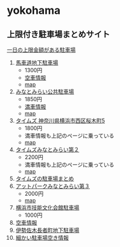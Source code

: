 yokohama
========

上限付き駐車場まとめサイト
--------------------------

[一日の上限金額がある駐車場](http://www.alpha-w.co.jp/parking/oneday.htm)

1. [馬車道地下駐車場](http://www.city.yokohama.lg.jp/doro/shisetsu/parking/bashamichi/)
   * 1300円 
   * [空車情報](http://www.pg-system.jp/kannai/park_show005010023.html#mark)
   * [map](https://www.google.co.jp/maps/place/%E6%A8%AA%E6%B5%9C%E5%B8%82%E9%A6%AC%E8%BB%8A%E9%81%93%E5%9C%B0%E4%B8%8B%E9%A7%90%E8%BB%8A%E5%A0%B4/@35.4500751,139.6336437,19z/data=!4m13!1m7!3m6!1s0x60185c5f4976ff99:0x10b0a8c4b57713ba!2z44CSMjMxLTAwMDUg56We5aWI5bed55yM5qiq5rWc5biC5Lit5Yy65pys55S677yW5LiB55uu!3b1!8m2!3d35.4495849!4d139.6349478!3m4!1s0x0:0xf4e52c87b36438fc!8m2!3d35.4497856!4d139.634882)
1. [みなとみらい公共駐車場](http://www.pacifico.co.jp/visitor/access/parking/tabid/237/Default.aspx)
   * 1850円
   * [満車情報](http://www.pg-system.jp/minatomirai21/park_show007020003.html)
   * [map](https://www.google.co.jp/maps/place/%E3%81%BF%E3%81%AA%E3%81%A8%E3%81%BF%E3%82%89%E3%81%84%E5%85%AC%E5%85%B1%E9%A7%90%E8%BB%8A%E5%A0%B4%EF%BC%88Minatomirai+Public+Parking+Lot%EF%BC%89/@35.4588647,139.6324217,16z/data=!4m13!1m7!3m6!1s0x60185c42f971e1ff:0x702e95bea7adb044!2z44CSMjIwLTAwMTIg56We5aWI5bed55yM5qiq5rWc5biC6KW_5Yy644G_44Gq44Go44G_44KJ44GE!3b1!8m2!3d35.4579561!4d139.6371333!3m4!1s0x0:0x9f76365cdda3c336!8m2!3d35.4589823!4d139.636604)
1. [タイムズ 神奈川県横浜市西区桜木町5](http://times-info.net/P14-kanagawa/C103/park-detail-BUK0015252/)
   * 1800円
   * 満車情報も上記のページに乗っている   
   * [map](https://www.google.co.jp/maps/place/%E3%82%BF%E3%82%A4%E3%83%A0%E3%82%BA%E6%A1%9C%E6%9C%A8%E7%94%BA%E7%AC%AC%EF%BC%95/@35.4554034,139.6256159,18z/data=!4m13!1m7!3m6!1s0x60185c6627e089c3:0x3d3fa5ef4cdac2db!2z44CSMjIwLTAwMjEg56We5aWI5bed55yM5qiq5rWc5biC6KW_5Yy65qGc5pyo55S677yV5LiB55uu!3b1!8m2!3d35.4553258!4d139.6268231!3m4!1s0x0:0x555f83513eb19b74!8m2!3d35.4549977!4d139.6268749)
1. [タイムズみなとみらい第２](http://times-info.net/P14-kanagawa/C104/park-detail-BUK0014108/)
   * 2200円
   * 満車情報も上記のページに乗っている
   * [map](https://www.google.co.jp/maps/place/%E3%82%BF%E3%82%A4%E3%83%A0%E3%82%BA%E3%81%BF%E3%81%AA%E3%81%A8%E3%81%BF%E3%82%89%E3%81%84%E7%AC%AC%EF%BC%92/@35.451582,139.6320603,17z/data=!3m1!4b1!4m5!3m4!1s0x60185c5f2785f32d:0xe988ff7aaa9489d6!8m2!3d35.451582!4d139.634249)
1. [タイムズの駐車場まとめ](http://times-info.net/P14-kanagawa/C103/BUK0015252/)
1. [アットパークみなとみらい第３](http://www.atpark.ne.jp/main/index/parkinfo~1887)
   * 2000円
   * [map](https://www.google.co.jp/maps/place/%E3%82%A2%E3%83%83%E3%83%88%E3%83%91%E3%83%BC%E3%82%AF%E3%81%BF%E3%81%AA%E3%81%A8%E3%81%BF%E3%82%89%E3%81%84%E7%AC%AC%EF%BC%93/@35.4521568,139.6387091,17z/data=!3m1!4b1!4m5!3m4!1s0x60185c57e3087081:0x3c096ac7f92975e3!8m2!3d35.4521568!4d139.6408978)
1. [横浜市技能文化会館駐車場](http://www.pg-system.jp/kannai/park_show005020019.html)
   * 1000円
1. [空車情報](http://www.pg-system.jp/kannai/park_list.html)
1. [伊勢佐木長者町地下駐車場](https://www.google.co.jp/maps/place/%E4%BC%8A%E5%8B%A2%E4%BD%90%E6%9C%A8%E9%95%B7%E8%80%85%E7%94%BA%E5%9C%B0%E4%B8%8B%E9%A7%90%E8%BB%8A%E5%A0%B4/@35.4405216,139.6298134,17z/data=!4m8!1m2!2m1!1z5LyK5Yui5L2Q5pyo6ZW36ICF55S65Zyw5LiL6aeQ6LuK5aC0!3m4!1s0x60185cf2efd19fe9:0xda50176e19b7e877!8m2!3d35.4407248!4d139.6317901)
1. [細かい駐車場空き情報](http://www.ipos-map.jp/InfoSelect.aspx?ido=N35.26.12.870&keido=E139.38.48.450&prf=14&shiku=&genre=001)
